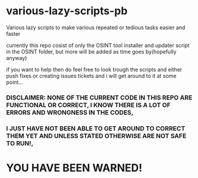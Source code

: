 # various-lazy-scripts-pb
 Various lazy scripts to make various repeated or tedious tasks easier and faster

 currently this repo cosist of only the OSINT tool installer and updater script in the OSINT folder, but more will be added as time goes by(hopefully anyway)
 
 if you want to help then do feel free to look trough the scripts and either push fixes or creating issues tickets and i will get around to it at some point...
 
### DISCLAIMER: NONE OF THE CURRENT CODE IN THIS REPO ARE FUNCTIONAL OR CORRECT, I KNOW THERE IS A LOT OF ERRORS AND WRONGNESS IN THE CODES,

### I JUST HAVE NOT BEEN ABLE TO GET AROUND TO CORRECT THEM YET AND UNLESS STATED OTHERWISE ARE NOT SAFE TO RUN!,

# YOU HAVE BEEN WARNED!